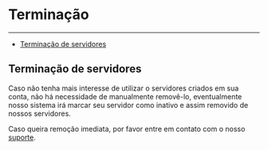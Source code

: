 # Terminação

---

- [Terminação de servidores](#terminacao)

<a name="terminacao"></a>
## Terminação de servidores    

Caso não tenha mais interesse de utilizar o servidores criados em sua conta, não há necessidade de manualmente removê-lo, eventualmente nosso sistema irá marcar seu servidor como inativo e assim removido de nossos servidores.

Caso queira remoção imediata, por favor entre em contato com o nosso [suporte](/{{route}}/{{version}}/suporte).

